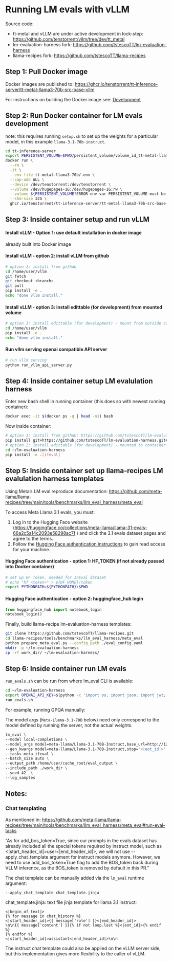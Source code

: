 # Running LM evals with vLLM

Source code:
- tt-metal and vLLM are under active development in lock-step: https://github.com/tenstorrent/vllm/tree/dev/tt_metal 
- lm-evaluation-harness fork: https://github.com/tstescoTT/lm-evaluation-harness
- llama-recipes fork: https://github.com/tstescoTT/llama-recipes

## Step 1: Pull Docker image

Docker images are published to: https://ghcr.io/tenstorrent/tt-inference-server/tt-metal-llama3-70b-src-base-vllm

For instructions on building the Docker image see: [Development](../vllm-tt-metal-llama3-70b/docs/development.md)

## Step 2: Run Docker container for LM evals development

note: this requires running `setup.sh` to set up the weights for a particular model, in this example `llama-3.1-70b-instruct`.

```bash
cd tt-inference-server
export PERSISTENT_VOLUME=$PWD/persistent_volume/volume_id_tt-metal-llama-3.1-70b-instructv0.0.1/
docker run \
  --rm \
  -it \
  --env-file tt-metal-llama3-70b/.env \
  --cap-add ALL \
  --device /dev/tenstorrent:/dev/tenstorrent \
  --volume /dev/hugepages-1G:/dev/hugepages-1G:rw \
  --volume ${PERSISTENT_VOLUME?ERROR env var PERSISTENT_VOLUME must be set}:/home/user/cache_root:rw \
  --shm-size 32G \
  ghcr.io/tenstorrent/tt-inference-server/tt-metal-llama3-70b-src-base-vllm:v0.0.1-tt-metal-${TT_METAL_COMMIT_DOCKER_TAG}-${TT_VLLM_COMMIT_DOCKER_TAG} bash
```

## Step 3: Inside container setup and run vLLM

#### Install vLLM - Option 1: use default installation in docker image

already built into Docker image

#### Install vLLM - option 2: install vLLM from github

```bash
# option 2: install from github
cd /home/user/vllm
git fetch
git checkout <branch>
git pull
pip install -e .
echo "done vllm install."
```
#### Install vLLM - option 3: install edittable (for development) from mounted volume

```bash
# option 3: install edittable (for development) - mount from outside container
cd /home/user/vllm
pip install -e .
echo "done vllm install."
```

#### Run vllm serving openai compatible API server

```bash
# run vllm serving
python run_vllm_api_server.py
```

## Step 4: Inside container setup LM evalulation harness

Enter new bash shell in running container (this does so with newest running container):
```bash
docker exec -it $(docker ps -q | head -n1) bash
```

Now inside container:
```bash
# option 1: install from github: https://github.com/tstescoTT/lm-evaluation-harness
pip install git+https://github.com/tstescoTT/lm-evaluation-harness.git#egg=lm-eval[ifeval]
# option 2: install edittable (for development) - mounted to container
cd ~/lm-evaluation-harness
pip install -e .[ifeval]
```

## Step 5: Inside container set up llama-recipes LM evalulation harness templates


Using Meta’s LM eval reproduce documentation: https://github.com/meta-llama/llama-recipes/tree/main/tools/benchmarks/llm_eval_harness/meta_eval 

To access Meta Llama 3.1 evals, you must:

1. Log in to the Hugging Face website (https://huggingface.co/collections/meta-llama/llama-31-evals-66a2c5a14c2093e58298ac7f ) and click the 3.1 evals dataset pages and agree to the terms.
2. Follow the [Hugging Face authentication instructions](https://huggingface.co/docs/huggingface_hub/en/quick-start#authentication) to gain read access for your machine.

#### Hugging Face authentication - option 1: HF_TOKEN (if not already passed into Docker container)
```bash
# set up HF Token, needed for IFEval dataset
# echo "hf_<token>" > ${HF_HOME}/token
export PYTHONPATH=${PYTHONPATH}:$PWD
```

#### Hugging Face authentication - option 2: huggingface_hub login
```python
from huggingface_hub import notebook_login
notebook_login()
```

Finally,  build llama-recipe lm-evaluation-harness templates:
```bash
git clone https://github.com/tstescoTT/llama-recipes.git
cd llama-recipes/tools/benchmarks/llm_eval_harness/meta_eval
python prepare_meta_eval.py --config_path ./eval_config.yaml
mkdir -p ~/lm-evaluation-harness
cp -rf work_dir/ ~/lm-evaluation-harness/
```

## Step 6: Inside container run LM evals

`run_evals.sh` can be run from where lm_eval CLI is available:
```bash
cd ~/lm-evaluation-harness
export OPENAI_API_KEY=$(python -c 'import os; import json; import jwt; json_payload = json.loads("{\"team_id\": \"tenstorrent\", \"token_id\": \"debug-test\"}"); encoded_jwt = jwt.encode(json_payload, os.environ["JWT_SECRET"], algorithm="HS256"); print(encoded_jwt)')
run_evals.sh
```

For example, running GPQA manually:

The model args (`Meta-Llama-3.1-70B` below) need only correspond to the model defined by running the server, not the actual weights.
```bash
lm_eval \
--model local-completions \
--model_args model=meta-llama/Llama-3.1-70B-Instruct,base_url=http://127.0.0.1:8000/v1/completions,num_concurrent=32,max_retries=4,tokenized_requests=False,add_bos_token=True \
--gen_kwargs model=meta-llama/Llama-3.1-70B-Instruct,stop="<|eot_id|>",stream=False \
--tasks meta_ifeval \
--batch_size auto \
--output_path /home/user/cache_root/eval_output \
--include_path ./work_dir \
--seed 42  \
--log_samples
```

## Notes:

### Chat templating

As mentioned in: https://github.com/meta-llama/llama-recipes/tree/main/tools/benchmarks/llm_eval_harness/meta_eval#run-eval-tasks 

“As for add_bos_token=True, since our prompts in the evals dataset has already included all the special tokens required by instruct model, such as <|start_header_id|>user<|end_header_id|>, we will not use --apply_chat_template argument for instruct models anymore. However, we need to use add_bos_token=True flag to add the BOS_token back during VLLM inference, as the BOS_token is removed by default in this PR.”

The chat template can be manually added via the `lm_eval` runtime argument:
```bash
--apply_chat_template chat_template.jinja 
```
chat_template.jinja: text file jinja template for llama 3.1 instruct:
```
<|begin_of_text|>
{% for message in chat_history %}
<|start_header_id|>{{ message['role'] }}<|end_header_id|>
\n\n{{ message['content'] }}{% if not loop.last %}<|eot_id|>{% endif %}
{% endfor %}
<|start_header_id|>assistant<|end_header_id|>\n\n
```

The instruct chat template could also be applied on the vLLM server side, but this implementation gives more flexibility to the caller of vLLM.

